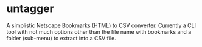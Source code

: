 # untagger

A simplistic Netscape Bookmarks (HTML) to CSV converter.
Currently a CLI tool with not much options other than the file name with bookmarks and a folder (sub-menu) to extract into a CSV file.
